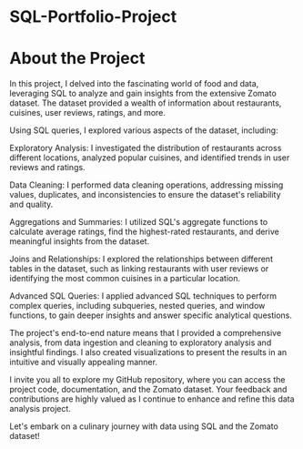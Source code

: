 # SQL-Portfolio-Project
# About the Project
In this project, I delved into the fascinating world of food and data, leveraging SQL to analyze and gain insights from the extensive Zomato dataset. The dataset provided a wealth of information about restaurants, cuisines, user reviews, ratings, and more.

Using SQL queries, I explored various aspects of the dataset, including:

Exploratory Analysis: I investigated the distribution of restaurants across different locations, analyzed popular cuisines, and identified trends in user reviews and ratings.

Data Cleaning: I performed data cleaning operations, addressing missing values, duplicates, and inconsistencies to ensure the dataset's reliability and quality.

Aggregations and Summaries: I utilized SQL's aggregate functions to calculate average ratings, find the highest-rated restaurants, and derive meaningful insights from the dataset.

Joins and Relationships: I explored the relationships between different tables in the dataset, such as linking restaurants with user reviews or identifying the most common cuisines in a particular location.

Advanced SQL Queries: I applied advanced SQL techniques to perform complex queries, including subqueries, nested queries, and window functions, to gain deeper insights and answer specific analytical questions.

The project's end-to-end nature means that I provided a comprehensive analysis, from data ingestion and cleaning to exploratory analysis and insightful findings. I also created visualizations to present the results in an intuitive and visually appealing manner.

I invite you all to explore my GitHub repository, where you can access the project code, documentation, and the Zomato dataset. Your feedback and contributions are highly valued as I continue to enhance and refine this data analysis project.

Let's embark on a culinary journey with data using SQL and the Zomato dataset! 

 



